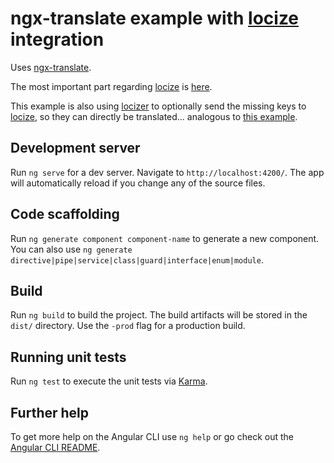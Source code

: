 # ngx-translate example with [locize](https://locize.com) integration

Uses [ngx-translate](http://www.ngx-translate.com/).

The most important part regarding [locize](https://locize.com) is [here](https://github.com/locize/ngx-translate-example/blob/main/src/app/app.module.ts).

This example is also using [locizer](https://github.com/locize/locizer) to optionally send the missing keys to [locize](https://locize.com), so they can directly be translated... analogous to [this example](https://dev.to/adrai/unleash-the-full-power-of-angular-i18next-4b7o#save-missing).


## Development server

Run `ng serve` for a dev server. Navigate to `http://localhost:4200/`. The app will automatically reload if you change any of the source files.

## Code scaffolding

Run `ng generate component component-name` to generate a new component. You can also use `ng generate directive|pipe|service|class|guard|interface|enum|module`.

## Build

Run `ng build` to build the project. The build artifacts will be stored in the `dist/` directory. Use the `-prod` flag for a production build.

## Running unit tests

Run `ng test` to execute the unit tests via [Karma](https://karma-runner.github.io).

## Further help

To get more help on the Angular CLI use `ng help` or go check out the [Angular CLI README](https://github.com/angular/angular-cli/blob/master/README.md).
